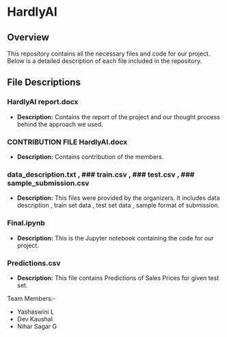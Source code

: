 # HardlyAI

## Overview

This repository contains all the necessary files and code for our project. Below is a detailed description of each file included in the repository.

## File Descriptions

### HardlyAI report.docx
- **Description:** Contains the report of the project and our thought process behind the approach we used.

### CONTRIBUTION FILE HardlyAI.docx
- **Description:** Contains contribution of the members.

### data_description.txt , ### train.csv , ### test.csv , ### sample_submission.csv
- **Description:** This files were provided by the organizers. It includes data description , train set data , test set data , sample format of submission.

### Final.ipynb
- **Description:** This is the Jupyter notebook containing the code for our project.

### Predictions.csv
- **Description:** This file contains Predictions of Sales Prices for given test set.

Team Members:-
- Yashaswini L
- Dev Kaushal
- Nihar Sagar G
